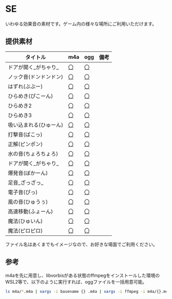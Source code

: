 # SE

いわゆる効果音の素材です。ゲーム内の様々な場所にご利用いただけます。

## 提供素材

|タイトル|m4a|ogg|備考|
|----|----|---|---|
|ドアが開く_がちゃり_|[〇](./m4a/ドアが開く_がちゃり_.m4a)|[〇](./ogg/ドアが開く_がちゃり_.ogg)||
|ノック音(ドンドンドン)|[〇](./m4a/ノック音(ドンドンドン).m4a)|[〇](./ogg/ノック音(ドンドンドン).ogg)||
|はずれ(ぶぶー)|[〇](./m4a/はずれ(ぶぶー).m4a)|[〇](./ogg/はずれ(ぶぶー).ogg)||
|ひらめき(ぴこーん)|[〇](./m4a/ひらめき(ぴこーん).m4a)|[〇](./ogg/ひらめき(ぴこーん).ogg)||
|ひらめき2|[〇](./m4a/ひらめき2.m4a)|[〇](./ogg/ひらめき2.ogg)||
|ひらめき3|[〇](./m4a/ひらめき3.m4a)|[〇](./ogg/ひらめき3.ogg)||
|吸い込まれる(ひゅーん)|[〇](./m4a/吸い込まれる(ひゅーん).m4a)|[〇](./ogg/吸い込まれる(ひゅーん).ogg)||
|打撃音(ばこっ)|[〇](./m4a/打撃音(ばこっ).m4a)|[〇](./ogg/打撃音(ばこっ).ogg)||
|正解(ピンポン)|[〇](./m4a/正解(ピンポン).m4a)|[〇](./ogg/正解(ピンポン).ogg)||
|水の音(ちょろちょろ)|[〇](./m4a/水の音(ちょろちょろ).m4a)|[〇](./ogg/水の音(ちょろちょろ).ogg)||
|ドアが開く_がちゃり_|[〇](./m4a/ドアが開く_がちゃり_.m4a)|[〇](./ogg/ドアが開く_がちゃり_.ogg)||
|爆発音(ぼかーん)|[〇](./m4a/爆発音(ぼかーん).m4a)|[〇](./ogg/爆発音(ぼかーん).ogg)||
|足音_ざっざっ_|[〇](./m4a/足音_ざっざっ_.m4a)|[〇](./ogg/足音_ざっざっ_.ogg)||
|電子音(ぴっ)|[〇](./m4a/電子音(ぴっ).m4a)|[〇](./ogg/電子音(ぴっ).ogg)||
|風の音(ひゅうぅ)|[〇](./m4a/風の音(ひゅうぅ).m4a)|[〇](./ogg/風の音(ひゅうぅ).ogg)||
|高速移動(ふょーん)|[〇](./m4a/高速移動(ふょーん).m4a)|[〇](./ogg/高速移動(ふょーん).ogg)||
|魔法(ひゅいん)|[〇](./m4a/魔法(ひゅいん).m4a)|[〇](./ogg/魔法(ひゅいん).ogg)||
|魔法(ピロピロ)|[〇](./m4a/魔法(ピロピロ).m4a)|[〇](./ogg/魔法(ピロピロ).ogg)||

ファイル名はあくまでもイメージなので、お好きな場面でご利用ください。

## 参考

m4aを先に用意し、libvorbisがある状態のffmpegをインストールした環境のWSL2等で、以下のように実行すれば、oggファイルを一括用意可能。

```sh
ls m4a/*.m4a | xargs -i basename {} .m4a | xargs -i ffmpeg -i m4a/{}.m4a -acodec libvorbis ogg/{}.ogg
```
